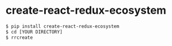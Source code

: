 # create-react-redux-ecosystem

```sh
$ pip install create-react-redux-ecosystem
$ cd [YOUR DIRECTORY]
$ rrcreate
```

